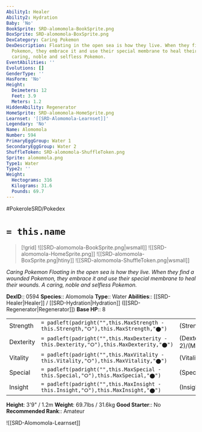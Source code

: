 ```yaml
---
Ability1: Healer
Ability2: Hydration
Baby: 'No'
BookSprite: SRD-alomomola-BookSprite.png
BoxSprite: SRD-alomomola-BoxSprite.png
DexCategory: Caring Pokemon
DexDescription: Floating in the open sea is how they live. When they find a wounded
  Pokemon, they embrace it and use their special membrane to heal their wounds. A
  caring, noble and selfless Pokemon.
EventAbilities: ''
Evolutions: []
GenderType: ''
HasForm: 'No'
Height:
  Deimeters: 12
  Feet: 3.9
  Meters: 1.2
HiddenAbility: Regenerator
HomeSprite: SRD-alomomola-HomeSprite.png
Learnset: '[[SRD-Alomomola-Learnset]]'
Legendary: 'No'
Name: Alomomola
Number: 594
PrimaryEggGroup: Water 1
SecondaryEggGroup: Water 2
ShuffleToken: SRD-alomomola-ShuffleToken.png
Sprite: alomomola.png
Type1: Water
Type2: ''
Weight:
  Hectograms: 316
  Kilograms: 31.6
  Pounds: 69.7
---
```


#PokeroleSRD/Pokedex

# `= this.name`

> [!grid]
> ![[SRD-alomomola-BookSprite.png|wsmall]]
> ![[SRD-alomomola-HomeSprite.png]]
> ![[SRD-alomomola-BoxSprite.png|htiny]]
> ![[SRD-alomomola-ShuffleToken.png|wsmall]]


*Caring Pokemon*
*Floating in the open sea is how they live. When they find a wounded Pokemon, they embrace it and use their special membrane to heal their wounds. A caring, noble and selfless Pokemon.*

**DexID**:: 0594
**Species**:: Alomomola
**Type**:: Water
**Abilities**:: [[SRD-Healer|Healer]] / [[SRD-Hydration|Hydration]] ([[SRD-Regenerator|Regenerator]])
**Base HP**:: 8

|           |                                                                                        |                                          |
| --------- | -------------------------------------------------------------------------------------- | ---------------------------------------- |
| Strength  | `= padleft(padright("",this.MaxStrength - this.Strength,"⭘"),this.MaxStrength,"⬤")`    | (Strength::2)/(MaxStrength::5)   |
| Dexterity | `= padleft(padright("",this.MaxDexterity - this.Dexterity,"⭘"),this.MaxDexterity,"⬤")` | (Dexterity:: 2)/(MaxDexterity::4) |
| Vitality  | `= padleft(padright("",this.MaxVitality - this.Vitality,"⭘"),this.MaxVitality,"⬤")`    | (Vitality::2)/(MaxVitality::5)   |
| Special   | `= padleft(padright("",this.MaxSpecial - this.Special,"⭘"),this.MaxSpecial,"⬤")`       | (Special::1)/(MaxSpecial::3)     |
| Insight   | `= padleft(padright("",this.MaxInsight - this.Insight,"⭘"),this.MaxInsight,"⬤")`       | (Insight::2)/(MaxInsight::4)     |

**Height**: 3'9" / 1.2m
**Weight**: 69.7lbs / 31.6kg
**Good Starter**:: No
**Recommended Rank**:: Amateur

![[SRD-Alomomola-Learnset]]